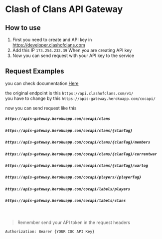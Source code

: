 # Clash of Clans API Gateway


## How to use
1. First you need to create and API key in https://developer.clashofclans.com
1. Add this IP `173.254.232.39` When you are creating API key
1. Now you can send request with your API key to the service

## Request Examples
you can check documentation [Here](https://developer.clashofclans.com/#/documentation)

the original endpoint is this `https://api.clashofclans.com/v1/` <br/>
you have to change by this `https://apis-gateway.herokuapp.com/cocapi/`

now you can send request like this
##### `https://apis-gateway.herokuapp.com/cocapi/clans`
##### `https://apis-gateway.herokuapp.com/cocapi/clans/{clanTag}`
##### `https://apis-gateway.herokuapp.com/cocapi/clans/{clanTag}/members`
##### `https://apis-gateway.herokuapp.com/cocapi/clans/{clanTag}/currentwar`
##### `https://apis-gateway.herokuapp.com/cocapi/clans/{clanTag}/warlog`
##### `https://apis-gateway.herokuapp.com/cocapi/players/{playerTag}`
##### `https://apis-gateway.herokuapp.com/cocapi/labels/players`
##### `https://apis-gateway.herokuapp.com/cocapi/labels/clans`

<br/>

> Remember send your API token in the request headers
```request
Authorization: Bearer {YOUR COC API Key}
```
